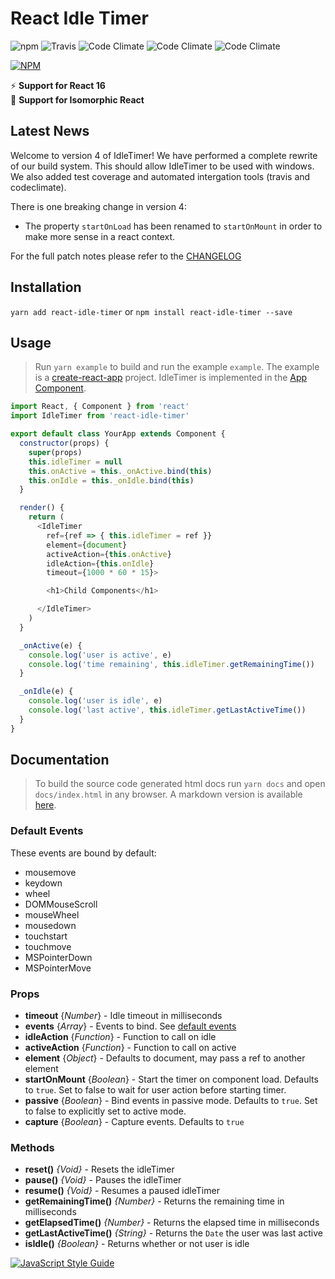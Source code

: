 # React Idle Timer



![npm](https://img.shields.io/npm/v/react-idle-timer.svg)
![Travis](https://img.shields.io/travis/SupremeTechnopriest/react-idle-timer.svg)
![Code Climate](https://img.shields.io/codeclimate/coverage/SupremeTechnopriest/react-idle-timer.svg)
![Code Climate](https://img.shields.io/codeclimate/maintainability/SupremeTechnopriest/react-idle-timer.svg)
![Code Climate](https://img.shields.io/codeclimate/tech-debt/SupremeTechnopriest/react-idle-timer.svg)


[![NPM](https://nodei.co/npm/react-idle-timer.png?downloads=true&stars=true)](https://npmjs.org/package/react-idle-timer/)

⚡️ **Support for React 16**<br/>
🚀 **Support for Isomorphic React**

## Latest News

Welcome to version 4 of IdleTimer! We have performed a complete rewrite of our build system.  This should allow IdleTimer to be used with windows.  We also added test coverage and automated intergation tools (travis and codeclimate).  

There is one breaking change in version 4:

- The property `startOnLoad` has been renamed to `startOnMount` in order to make more sense in a react context.

For the full patch notes please refer to the [CHANGELOG](https://github.com/SupremeTechnopriest/react-idle-timer/blob/master/example/src/CHANGELOG.md)

## Installation
`yarn add react-idle-timer`
or
`npm install react-idle-timer --save`

## Usage

> Run `yarn example` to build and run the example `example`. The example is a [create-react-app](https://github.com/facebook/create-react-app) project. IdleTimer is implemented in the [App Component](https://github.com/SupremeTechnopriest/react-idle-timer/blob/master/example/src/App.js).

```javascript
import React, { Component } from 'react'
import IdleTimer from 'react-idle-timer'

export default class YourApp extends Component {
  constructor(props) {
    super(props)
    this.idleTimer = null
    this.onActive = this._onActive.bind(this)
    this.onIdle = this._onIdle.bind(this)
  }

  render() {
    return (
      <IdleTimer
        ref={ref => { this.idleTimer = ref }}
        element={document}
        activeAction={this.onActive}
        idleAction={this.onIdle}
        timeout={1000 * 60 * 15}>

        <h1>Child Components</h1>

      </IdleTimer>
    )
  }

  _onActive(e) {
    console.log('user is active', e)
    console.log('time remaining', this.idleTimer.getRemainingTime())
  }

  _onIdle(e) {
    console.log('user is idle', e)
    console.log('last active', this.idleTimer.getLastActiveTime())
  }
}
```

## Documentation

> To build the source code generated html docs run `yarn docs` and open `docs/index.html` in any browser.  A markdown version is available [here](https://github.com/SupremeTechnopriest/react-idle-timer/blob/master/example/src/DOCS.md).

### Default Events
These events are bound by default:
- mousemove
- keydown
- wheel
- DOMMouseScroll
- mouseWheel
- mousedown
- touchstart
- touchmove
- MSPointerDown
- MSPointerMove

### Props
- **timeout** {*Number*} - Idle timeout in milliseconds
- **events** {*Array*} - Events to bind. See [default events](https://)
- **idleAction** {*Function*} - Function to call on idle
- **activeAction** {*Function*} - Function to call on active
- **element** {*Object*} - Defaults to document, may pass a ref to another element
- **startOnMount** {*Boolean*} - Start the timer on component load.  Defaults to `true`. Set to false to wait for user action before starting timer.
- **passive** {*Boolean*} - Bind events in passive mode. Defaults to `true`. Set to false to explicitly set to active mode.
- **capture** {*Boolean*} - Capture events. Defaults to `true`

### Methods
- **reset()** *{Void}* - Resets the idleTimer
- **pause()** *{Void}* - Pauses the idleTimer
- **resume()** *{Void}* - Resumes a paused idleTimer
- **getRemainingTime()** *{Number}* - Returns the remaining time in milliseconds
- **getElapsedTime()** *{Number}* - Returns the elapsed time in milliseconds
- **getLastActiveTime()** *{String}* - Returns the `Date` the user was last active
- **isIdle()** *{Boolean}* - Returns whether or not user is idle


[![JavaScript Style Guide](https://cdn.rawgit.com/standard/standard/master/badge.svg)](https://github.com/standard/standard)

